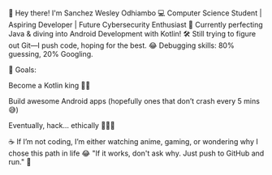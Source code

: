 👋 Hey there! I'm Sanchez Wesley Odhiambo
💻 Computer Science Student | Aspiring Developer | Future Cybersecurity Enthusiast 🚀
Currently perfecting Java & diving into Android Development with Kotlin! 🛠️
Still trying to figure out Git—I push code, hoping for the best. 😂
Debugging skills: 80% guessing, 20% Googling.

📌 Goals:

Become a Kotlin king 👑📱

Build awesome Android apps (hopefully ones that don’t crash every 5 mins 😅)

Eventually, hack... ethically 🕵️‍♂️👀

☕ If I’m not coding, I’m either watching anime, gaming, or wondering why I chose this path in life 😂
"If it works, don't ask why. Just push to GitHub and run." 🏃

